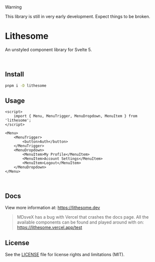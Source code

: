 > [!WARNING]
> This library is still in very early development. Expect things to be broken.

# Lithesome

An unstyled component library for Svelte 5.

<br>

## Install

```bash
pnpm i -D lithesome
```

## Usage

```svelte
<script>
	import { Menu, MenuTrigger, MenuDropdown, MenuItem } from 'lithesome';
</script>

<Menu>
	<MenuTrigger>
		<button>Auth</button>
	</MenuTrigger>
	<MenuDropdown>
		<MenuItem>My Profile</MenuItem>
		<MenuItem>Account Settings</MenuItem>
		<MenuItem>Logout</MenuItem>
	</MenuDropdown>
</Menu>
```

<br>

## Docs

View more information at: https://lithesome.dev
> MDsveX has a bug with Vercel that crashes the docs page. All the available components can be found and played around with on: https://lithesome.vercel.app/test

## License

See the [LICENSE](https://github.com/Gibbu/lithesome/blob/main/LICENSE.md) file for license rights and limitations (MIT).
